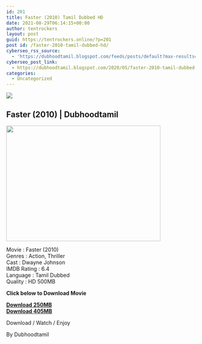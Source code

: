 ```yaml
---
id: 201
title: Faster (2010) Tamil Dubbed HD
date: 2021-08-29T06:14:15+00:00
author: tentrockers
layout: post
guid: https://tentrockers.online/?p=201
post id: /faster-2010-tamil-dubbed-hd/
cyberseo_rss_source:
  - 'https://dubhoodtamil.blogspot.com/feeds/posts/default?max-results=150&start-index=301'
cyberseo_post_link:
  - https://dubhoodtamil.blogspot.com/2020/05/faster-2010-tamil-dubbed-hd.html
categories:
  - Uncategorized
---
```

<div class="media_block">
  <img src="https://1.bp.blogspot.com/-HERD5Tjj7NE/XsaEFMNTc8I/AAAAAAAABMM/ltgji1qgcgcD0Nq6MylCLTG2NBa3DvIHwCNcBGAsYHQ/s72-w410-h308-c/images%2B%252845%2529.jpeg" class="media_thumbnail" />
</div>

## <span><span>Faster (2010) | Dubhoodtamil</span></span>

<div class="separator">
  <a href="https://1.bp.blogspot.com/-HERD5Tjj7NE/XsaEFMNTc8I/AAAAAAAABMM/ltgji1qgcgcD0Nq6MylCLTG2NBa3DvIHwCNcBGAsYHQ/s1600/images%2B%252845%2529.jpeg"><img loading="lazy" border="0" data-original-height="480" data-original-width="640" height="308" src="https://1.bp.blogspot.com/-HERD5Tjj7NE/XsaEFMNTc8I/AAAAAAAABMM/ltgji1qgcgcD0Nq6MylCLTG2NBa3DvIHwCNcBGAsYHQ/w410-h308/images%2B%252845%2529.jpeg" width="410" /></a>
</div>

Movie : Faster (2010)  
Genres : Action, Thriller  
Cast : Dwayne Johnson  
IMDB Rating : 6.4  
Language : Tamil Dubbed  
Quality : HD 500MB

<span face><b>Click below to Download Movie</b></span>

<div>
  <span face><b><a href="https://oncehelp.com/Faster-1" target="_blank" rel="noopener">Download 250MB</a><br /></b></span>
</div>

<div>
  <span face><b><a href="https://oncehelp.com/Faster-2" target="_blank" rel="noopener">Download 405MB</a></b></span>
</div>

Download / Watch / Enjoy

By Dubhoodtamil